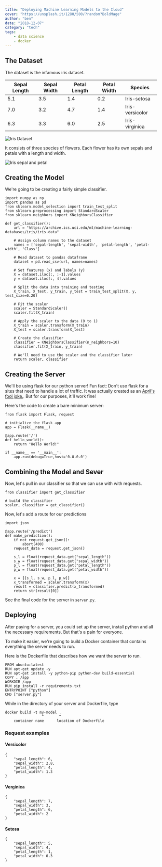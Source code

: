 ```yaml
---
title: "Deploying Machine Learning Models to the Cloud"
cover: "https://unsplash.it/1280/500/?random?BoldMage"
author: "ben"
date: "2018-12-07"
category: "tech"
tags:
    - data science
    - docker
---
```


## The Dataset

The dataset is the infamous iris dataset.

| Sepal Length | Sepal Width  | Petal Length  | Petal Width | Species |
|---- | --- | --- | --- | --------------- |
| 5.1 | 3.5 | 1.4 | 0.2 | Iris-setosa     |
| 7.0 | 3.2 | 4.7 | 1.4 | Iris-versicolor |
| 6.3 | 3.3 | 6.0 | 2.5 | Iris-virginica  |

![Iris Dataset](https://deeplearning.cms.waikato.ac.nz/img/iris.png)

It consists of three species of flowers. Each flower has its own sepals and petals with a length and width.

![Iris sepal and petal](https://encrypted-tbn0.gstatic.com/images?q=tbn:ANd9GcQM3aH4Q3AplfE1MR3ROAp9Ok35fafmNT59ddXkdEvNdMkT8X6E)

## Creating the Model

We're going to be creating a fairly simple classifier.

```{python}
import numpy as np  
import pandas as pd  
from sklearn.model_selection import train_test_split  
from sklearn.preprocessing import StandardScaler  
from sklearn.neighbors import KNeighborsClassifier  

def get_classifier():
    url = "https://archive.ics.uci.edu/ml/machine-learning-databases/iris/iris.data"

    # Assign column names to the dataset
    names = ['sepal-length', 'sepal-width', 'petal-length', 'petal-width', 'Class']

    # Read dataset to pandas dataframe
    dataset = pd.read_csv(url, names=names)  

    # Set features (x) and labels (y)
    X = dataset.iloc[:, :-1].values  
    y = dataset.iloc[:, 4].values  

    # Split the data into training and testing
    X_train, X_test, y_train, y_test = train_test_split(X, y, test_size=0.20)  

    # Fit the scaler
    scaler = StandardScaler()
    scaler.fit(X_train)

    # Apply the scaler to the data (0 to 1)
    X_train = scaler.transform(X_train)
    X_test = scaler.transform(X_test)

    # Create the classifier
    classifier = KNeighborsClassifier(n_neighbors=10)  
    classifier.fit(X_train, y_train)  

    # We'll need to use the scaler and the classifier later
    return scaler, classifier
```

## Creating the Server

We'll be using flask for our python server! Fun fact: Don't use flask for a sites that need to handle a lot of traffic. It was actually created as an [April's fool joke.](http://lucumr.pocoo.org/2010/4/3/april-1st-post-mortem/). But for our purposes, it'll work fine!

Here's the code to create a bare minimum server:

```{python}
from flask import Flask, request

# initialize the flask app
app = Flask(__name__)

@app.route('/')
def hello_world():
    return "Hello World!"

if __name__ == '__main__':
    app.run(debug=True,host='0.0.0.0')
```

## Combining the Model and Sever

Now, let's pull in our classifier so that we can use with with requests.

```{python}
from classifier import get_classifier

# build the classifier
scaler, classifier = get_classifier()
```

Now, let's add a route for our predictions

```{python}
import json

@app.route('/predict')
def make_prediction():
    if not request.get_json():
        abort(400)
    request_data = request.get_json()

    s_l = float(request_data.get("sepal_length"))
    s_w = float(request_data.get("sepal_width"))
    p_l = float(request_data.get("petal_length"))
    p_w = float(request_data.get("petal_width"))

    x = [[s_l, s_w, p_l, p_w]]
    x_transformed = scaler.transform(x)
    result = classifier.predict(x_transformed)
    return str(result[0])
```

See the final code for the server in `server.py`.

## Deploying

After paying for a server, you could set up the server, install python and all the necessary requirements. But that's a pain for everyone.

To make it easier, we're going to build a Docker container that contains everything the server needs to run.

Here is the Dockerfile that describes how we want the server to run.

```{docker}
FROM ubuntu:latest
RUN apt-get update -y
RUN apt-get install -y python-pip python-dev build-essential
COPY . /app
WORKDIR /app
RUN pip install -r requirements.txt
ENTRYPOINT ["python"]
CMD ["server.py"]
```

While in the directory of your server and Dockerfile, type

```{bash}
docker build -t my-model .
                 ^       ^
    container name      location of Dockerfile
```

### Request examples

#### Versicolor

```{json}
{
    "sepal_length": 6,
    "sepal_width": 2.8,
    "petal_length": 4,
    "petal_width": 1.3
}
```

#### Verginica

```{json}
{
    "sepal_length": 7,
    "sepal_width": 3,
    "petal_length": 6,
    "petal_width": 2
}
```

#### Setosa

```{json}
{
    "sepal_length": 5,
    "sepal_width": 4,
    "petal_length": 1,
    "petal_width": 0.3
}
```